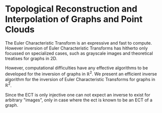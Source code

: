 # Topological Reconstruction and Interpolation of Graphs and Point Clouds

The Euler Characteristic Transform is an expressive and fast to compute. 
However inversion of Euler Characteristic Transforms has hitherto only
focussed on specialized cases, such as grayscale images and theoretical 
treatises for graphs in 2D.

However, computational difficulties have any effective algorithms to be 
developed for the inversion of graphs in $\mathbb{R}^2$.
We present an efficient inverse algorithm for the inversion of Euler 
Characteristic Transforms for graphs in $\mathbb{R}^2$.

Since the ECT is only injective one can not expect an inverse to exist
for arbitrary "images", only in case where the ect is known to be an ECT of a 
graph. 



